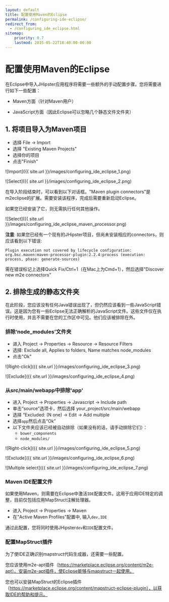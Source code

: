 ```yaml
---
layout: default
title: 配置使用Maven的Eclipse
permalink: /configuring-ide-eclipse/
redirect_from:
  - /configuring_ide_eclipse.html
sitemap:
    priority: 0.7
    lastmod: 2015-05-22T18:40:00-00:00
---
```


# <i class="fa fa-keyboard-o"></i> 配置使用Maven的Eclipse

在Eclipse中导入JHipster应用程序将需要一些额外的手动配置步骤。您将需要进行如下一些配置：

- Maven方面（针对Maven用户）

- JavaScript方面（因此Eclipse可以忽略几个静态文件文件夹）

## 1. 将项目导入为Maven项目

- 选择 File -> Import
- 选择 "Existing Maven Projects"
- 选择你的项目
- 点击"Finish"

![Import]({{ site.url }}/images/configuring_ide_eclipse_1.png)

![Select]({{ site.url }}/images/configuring_ide_eclipse_2.png)

在导入阶段结束时，可以看到以下对话框。"Maven plugin connectors"是m2eclipse的扩展。需要安装该程序，完成后需要重新启动Eclipse。

如果您已经安装了它，则无需执行任何其他操作。

![Select]({{ site.url }}/images/configuring_ide_eclipse_maven_processor.png)

__注意__: 如果您已经有一个现有的JHipster项目，但尚未安装相应的connectors，则应该看到以下错误:

`Plugin execution not covered by lifecycle configuration: org.bsc.maven:maven-processor-plugin:2.2.4:process (execution: process, phase: generate-sources)`

需在错误标记上选择Quick Fix/Ctrl+1（在Mac上为Cmd+1），然后选择"Discover new m2e connectors"

## 2. 排除生成的静态文件夹

在此阶段，您应该没有任何Java错误出现了，但仍然应该看到一些JavaScript错误。这是因为您有一些Eclipse无法正确解析的JavaScript文件。这些文件仅在执行时使用，并且不需要在您的工作区中可见。他们应该被排除在外。

### 排除‘node_modules’文件夹

- 进入 Project -> Properties -> Resource -> Resource Filters
- 选择: Exclude all, Applies to folders, Name matches node_modules
- 点击"Ok"

![Right-click]({{ site.url }}/images/configuring_ide_eclipse_3.png)

![Exclude]({{ site.url }}/images/configuring_ide_eclipse_4.png)


### 从src/main/webapp中排除'app'

- 进入 Project -> Properties -> Javascript -> Include path
- 单击“source”选项卡，然后选择 your_project/src/main/webapp
- 选择 “Excluded: (N  one) -> Edit -> Add multiple
- 选择`app`然后点击“Ok”
- 以下文件夹应该已经被自动排除（如果没有的话，请手动排除它们）：
    - `bower_components`
    - `node_modules/`

![Right-click]({{ site.url }}/images/configuring_ide_eclipse_5.png)

![Exclude]({{ site.url }}/images/configuring_ide_eclipse_6.png)

![Multiple select]({{ site.url }}/images/configuring_ide_eclipse_7.png)

### Maven IDE配置文件

如果使用Maven，则需要在Eclipse中激活`IDE`配置文件。这用于应用IDE特定的调整，目前仅包括应用MapStruct注解处理器。

- 进入 Project -> Properties -> Maven
- 在"Active Maven Profiles"配置中, 输入`dev,IDE`

通过此配置，您将同时使用JHipster`dev`和`IDE`配置文件。

### 配置MapStruct插件

为了使IDE正确识别mapstruct代码生成器，还需要一些配置。

您应该使用m2e-apt插件（https://marketplace.eclipse.org/content/m2e-apt）。安装m2e-apt插件，使Eclipse能够与mapstruct一起使用。

您也可以安装MapStruct的Eclipse插件（https://marketplace.eclipse.org/content/mapstruct-eclipse-plugin），以获取IDE的帮助和提示。
